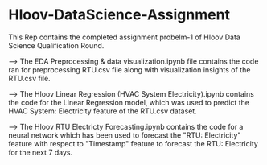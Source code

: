 # Hloov-DataScience-Assignment
This Rep contains the completed assignment probelm-1 of Hloov Data Science Qualification Round.

--> The EDA Preprocessing & data visualization.ipynb file contains the code ran for preprocessing RTU.csv file along with visualization insights of the RTU.csv file.

--> The Hloov Linear Regression (HVAC System Electricity).ipynb contains the code for the Linear Regression model, which was used to predict the HVAC System: Electricity feature of the RTU.csv dataset.

--> The Hloov RTU Electricty Forecasting.ipynb contains the code for a neural network which has been used to forecast the "RTU: Electricity" feature with respect to "Timestamp" feature to forecast the RTU: Electricity for the next 7 days.

